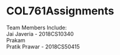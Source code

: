 # COL761Assignments
Team Members Include:  
	Jai Javeria - 2018CS10340  
	Prakam  
	Pratik Prawar - 2018CS50415  
